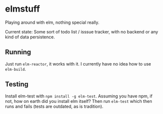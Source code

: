 # elmstuff
Playing around with elm, nothing special really.

Current state: Some sort of todo list / isssue tracker, with no backend or any kind of data persistence.

## Running

Just run `elm-reactor`, it works with it. I currently have no idea how to use `elm-build`.

## Testing

Install elm-test with `npm install -g elm-test`. Assuming you have npm, if not, how on earth did you install elm itself? Then run `elm-test` which then runs and fails (tests are outdated, as is tradition).
